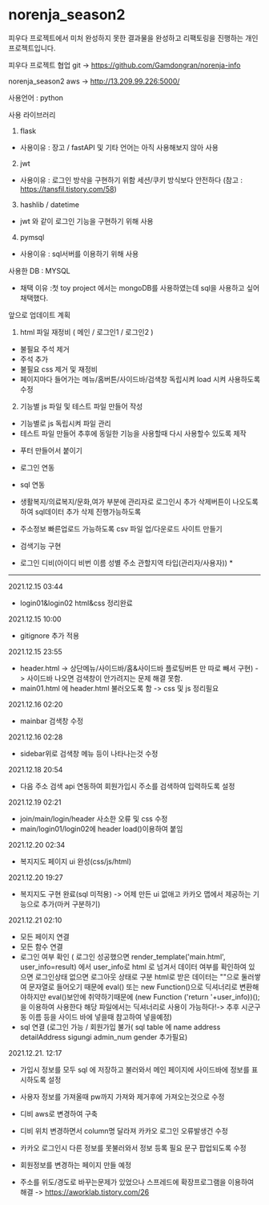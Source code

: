 # norenja_season2

피우다 프로젝트에서 미처 완성하지 못한 결과물을 완성하고 리팩토링을 진행하는 개인 프로젝트입니다.

피우다 프로젝트 협업 git -> https://github.com/Gamdongran/norenja-info

norenja_season2 aws -> http://13.209.99.226:5000/



사용언어 : python 

사용 라이브러리
  1. flask
  * 사용이유 : 장고 / fastAPI 및 기타 언어는 아직 사용해보지 않아 사용
  2. jwt
  * 사용이유 : 로그인 방삭을 구현하기 위함 세션/쿠키 방식보다 안전하다 (참고 : https://tansfil.tistory.com/58)
  3. hashlib / datetime
  * jwt 와 같이 로그인 기능을 구현하기 위해 사용
  4. pymsql
  * 사용이유 : sql서버를 이용하기 위해 사용
   
  
사용한 DB : MYSQL
* 채택 이유 :첫 toy project 에서는 mongoDB를 사용하였는데 sql을 사용하고 싶어 채택했다.



앞으로 업데이트 계획
1. html 파일 재정비 ( 메인 / 로그인1 / 로그인2 )
  - 불필요 주석 제거
  - 주석 추가
  - 불필요 css 제거 및 재정비
  - 페이지마다 들어가는 메뉴/홈버튼/사이드바/검색창 독립시켜 load 시켜 사용하도록 수정

2. 기능별 js 파일 및 테스트 파일 만들어 작성
  - 기능별로 js 독립시켜 파일 관리
  - 테스트 파일 만들어 추후에 동일한 기능을 사용할때 다시 사용할수 있도록 제작
  
* 푸터 만들어서 붙이기
* 로그인 연동
* sql 연동
* 생활복지/의료복지/문화,여가 부분에 관리자로 로그인시 추가 삭제버튼이 나오도록하여 sql데이터 추가 삭제 진행가능하도록
* 주소정보 빠른업로드 가능하도록 csv 파일 업/다운로드 사이트 만들기
* 검색기능 구현


* 로그인 디비(아이디 비번 이름 성별 주소 관할지역 타입(관리자/사용자)) *

 ---------------------------------------------------------------------------------------------------------------
  
2021.12.15 03:44
* login01&login02 html&css 정리완료

2021.12.15 10:00
* gitignore 추가 적용

2021.12.15 23:55
* header.html -> 상단메뉴/사이드바/홈&사이드바 플로팅버튼 만 따로 빼서 구현) -> 사이드바 나오면 검색창이 안가려지는 문제 해결 못함.
* main01.html 에 header.html 불러오도록 함 -> css 및 js 정리필요

2021.12.16 02:20
* mainbar 검색창 수정

2021.12.16 02:28
* sidebar위로 검색창 메뉴 등이 나타나는것 수정

2021.12.18 20:54
* 다음 주소 검색 api 연동하여 회원가입시 주소를 검색하여 입력하도록 설정

2021.12.19 02:21
* join/main/login/header 사소한 오류 및 css 수정
* main/login01/login02에 header load()이용하여 붙임

2021.12.20 02:34
* 복지지도 페이지 ui 완성(css/js/html)

2021.12.20 19:27
* 복지지도 구현 완료(sql 미적용) -> 어제 만든 ui 없애고 카카오 맵에서 제공하는 기능으로 추가(마커 구분하기)

2021.12.21 02:10
* 모든 페이지 연결
* 모든 함수 연결
* 로그인 여부 확인 
    ( 로그인 성공했으면 render_template('main.html', user_info=result) 에서 user_info로 html 로 넘겨서 데이터 여부를 확인하여 있으면 로그인상태 없으면 로그아웃 상태로 구분
      html로 받은 데이터는 ""으로 둘러쌓여 문자열로 들어오기 때문에 eval() 또는 new Function()으로 딕셔너리로 변환해야하지만 eval()보안에 취약하기때문에
      (new Function ('return '+user_info))(); 을 이용하여 사용한다
      해당 파일에서는 딕셔너리로 사용이 가능하다!-> 추후 시군구 동 이름 등을 사이드 바에 넣을때 참고하여 넣을예정)
* sql 연결 (로그인 가능 / 회원가입 불가( sql table 에 name address detailAddress sigungi admin_num gender 추가필요)

2021.12.21. 12:17
* 가입시 정보를 모두 sql 에 저장하고 불러와서 메인 페이지에 사이드바에 정보를 표시하도록 설정
* 사용자 정보를 가져올때 pw까지 가져와 제거후에 가져오는것으로 수정
* 디비 aws로 변경하여 구축
* 디비 위치 변경하면서 column명 달라져 카카오 로그인 오류발생건 수정
* 카카오 로그인시 다른 정보를 못불러와서 정보 등록 필요 문구 팝업되도록 수정
* 회원정보를 변경하는 페이지 만들 예정


* 주소를 위도/경도로 바꾸는문제가 있었으나 스프레드에 확장프로그램을 이용하여 해결 -> https://aworklab.tistory.com/26